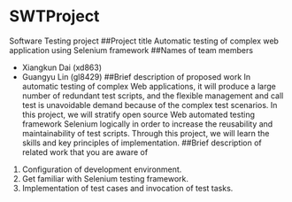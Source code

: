 # SWTProject
Software Testing project
##Project title
Automatic testing of complex web application using Selenium framework
##Names of team members
* Xiangkun Dai (xd863)
* Guangyu Lin (gl8429)
##Brief description of proposed work
In automatic testing of complex Web applications, it will produce a large number of redundant test scripts, and the flexible management and call test is unavoidable demand because of the complex test scenarios. In this project, we will stratify open source Web automated testing framework Selenium logically in order to increase the reusability and maintainability of test scripts. Through this project, we will learn the skills and key principles of implementation.
##Brief description of related work that you are aware of
1. Configuration of development environment. 
2. Get familiar with Selenium testing framework.
3. Implementation of test cases and invocation of test tasks.
